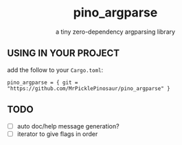 
<div align="center">

# pino_argparse
a tiny zero-dependency argparsing library

</div>

## USING IN YOUR PROJECT

add the follow to your `Cargo.toml`:
```
pino_argparse = { git = "https://github.com/MrPicklePinosaur/pino_argparse" }
```

## TODO

- [ ] auto doc/help message generation?
- [ ] iterator to give flags in order
